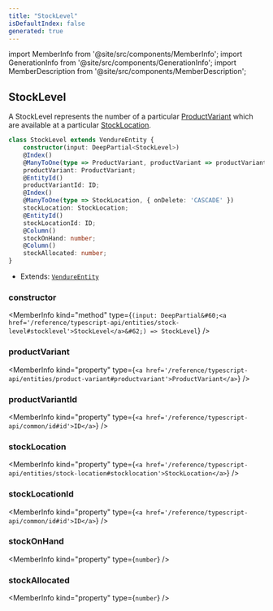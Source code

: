 ```yaml
---
title: "StockLevel"
isDefaultIndex: false
generated: true
---
```

<!-- This file was generated from the Vendure source. Do not modify. Instead, re-run the "docs:build" script -->
import MemberInfo from '@site/src/components/MemberInfo';
import GenerationInfo from '@site/src/components/GenerationInfo';
import MemberDescription from '@site/src/components/MemberDescription';


## StockLevel

<GenerationInfo sourceFile="packages/core/src/entity/stock-level/stock-level.entity.ts" sourceLine="16" packageName="@vendure/core" />

A StockLevel represents the number of a particular <a href='/reference/typescript-api/entities/product-variant#productvariant'>ProductVariant</a> which are available
at a particular <a href='/reference/typescript-api/entities/stock-location#stocklocation'>StockLocation</a>.

```ts title="Signature"
class StockLevel extends VendureEntity {
    constructor(input: DeepPartial<StockLevel>)
    @Index()
    @ManyToOne(type => ProductVariant, productVariant => productVariant.stockLevels, { onDelete: 'CASCADE' })
    productVariant: ProductVariant;
    @EntityId()
    productVariantId: ID;
    @Index()
    @ManyToOne(type => StockLocation, { onDelete: 'CASCADE' })
    stockLocation: StockLocation;
    @EntityId()
    stockLocationId: ID;
    @Column()
    stockOnHand: number;
    @Column()
    stockAllocated: number;
}
```
* Extends: <code><a href='/reference/typescript-api/entities/vendure-entity#vendureentity'>VendureEntity</a></code>



<div className="members-wrapper">

### constructor

<MemberInfo kind="method" type={`(input: DeepPartial&#60;<a href='/reference/typescript-api/entities/stock-level#stocklevel'>StockLevel</a>&#62;) => StockLevel`}   />


### productVariant

<MemberInfo kind="property" type={`<a href='/reference/typescript-api/entities/product-variant#productvariant'>ProductVariant</a>`}   />


### productVariantId

<MemberInfo kind="property" type={`<a href='/reference/typescript-api/common/id#id'>ID</a>`}   />


### stockLocation

<MemberInfo kind="property" type={`<a href='/reference/typescript-api/entities/stock-location#stocklocation'>StockLocation</a>`}   />


### stockLocationId

<MemberInfo kind="property" type={`<a href='/reference/typescript-api/common/id#id'>ID</a>`}   />


### stockOnHand

<MemberInfo kind="property" type={`number`}   />


### stockAllocated

<MemberInfo kind="property" type={`number`}   />




</div>
